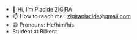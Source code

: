 - 👋 Hi, I’m Placide ZIGIRA
- 📫 How to reach me : zigiraplacide@gmail.com
- 😄 Pronouns: He/him/his
- Student at Bilkent
<!---
zigiraplac/zigiraplac is a ✨ special ✨ repository because its `README.md` (this file) appears on your GitHub profile.
You can click the Preview link to take a look at your changes.
--->
